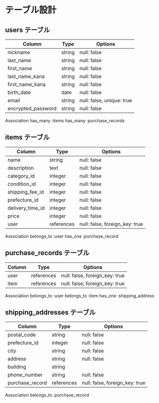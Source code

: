 # テーブル設計

## users テーブル

| Column             | Type   | Options     |
| ------------------ | ------ | ----------- |
| nickname           | string | null: false |
| last_name          | string | null: false |
| first_name         | string | null: false |
| last_name_kana     | string | null: false |
| first_name_kana    | string | null: false |
| birth_date         | date   | null: false |
| email              | string | null: false, unique: true |
| encrypted_password | string | null: false |

Association
has_many :items
has_many :purchase_records

## items テーブル

| Column           | Type     | Options     |
| ---------------- | ------   | ----------- |
| name             | string   | null: false |
| description      | text     | null: false |
| category_id      | integer   | null: false |
| condition_id     | integer   | null: false |
| shipping_fee_id  | integer    | null: false |
| prefecture_id    | integer    | null: false |
| delivery_time_id | integer    | null: false |
| price            | integer   | null: false |
| user             | references  | null: false, foreign_key: true |

Association
belongs_to :user
has_one :purchase_record

## purchase_records テーブル

| Column | Type       | Options                        |
| ------ | ---------- | ------------------------------ |
| user   | references | null: false, foreign_key: true |
| item   | references | null: false, foreign_key: true |

Association
belongs_to :user
belongs_to :item
	has_one :shipping_address

## shipping_addresses テーブル

| Column                | Type       | Options     |
| --------------------- | ---------- | ------------|
| postal_code           | string     | null: false |
| prefecture_id         | integer    | null: false |
| city                  | string     | null: false |
| address               | string     | null: false |
| building              | string     |             |
| phone_number          | string     | null: false |
| purchase_record       | references | null: false, foreign_key: true |

Association
belongs_to :purchase_record